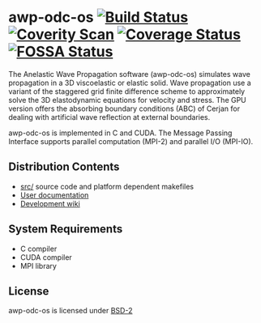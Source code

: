 # awp-odc-os [![Build Status](https://travis-ci.org/HPGeoC/awp-odc-os.svg?branch=develop)](https://travis-ci.org/HPGeoC/awp-odc-os) [![Coverity Scan](https://img.shields.io/coverity/scan/9704.svg)](https://scan.coverity.com/projects/hpgeoc-awp-odc-os) [![Coverage Status](https://coveralls.io/repos/github/HPGeoC/awp-odc-os/badge.svg?branch=develop)](https://coveralls.io/github/HPGeoC/awp-odc-os?branch=develop) [![FOSSA Status](https://app.fossa.io/api/projects/git%2Bgithub.com%2FHPGeoC%2Fawp-odc-os.svg?type=shield)](https://app.fossa.io/projects/git%2Bgithub.com%2FHPGeoC%2Fawp-odc-os?ref=badge_shield)
The Anelastic Wave Propagation software (awp-odc-os) simulates wave propagation
in a 3D viscoelastic or elastic solid. Wave propagation use a variant of the staggered
grid finite difference scheme to approximately solve the 3D elastodynamic
equations for velocity and stress. The GPU version offers the absorbing boundary conditions
(ABC) of Cerjan for dealing with artificial wave reflection at external boundaries.

awp-odc-os is implemented in C and CUDA.  The Message Passing Interface
supports parallel computation (MPI-2) and parallel I/O (MPI-IO).

## Distribution Contents
* [src/](src) source code and platform dependent makefiles
* [User documentation](http://hpgeoc.github.io/awp-odc-os/doc/)
* [Development wiki](https://github.com/HPGeoC/awp-odc-os/wiki)

## System Requirements
* C compiler
* CUDA compiler
* MPI library

## License
awp-odc-os is licensed under [BSD-2](LICENSE)
